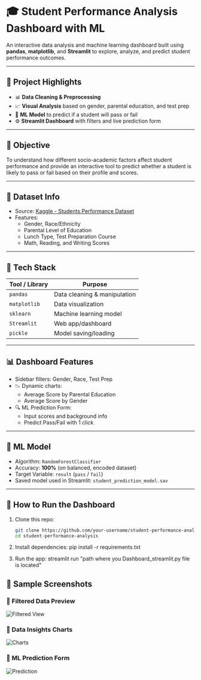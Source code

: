 # 🎓 Student Performance Analysis Dashboard with ML

An interactive data analysis and machine learning dashboard built using **pandas**, **matplotlib**, and **Streamlit** to explore, analyze, and predict student performance outcomes.

---

## 📌 Project Highlights

- 📊 **Data Cleaning & Preprocessing**
- 📈 **Visual Analysis** based on gender, parental education, and test prep
- 🤖 **ML Model** to predict if a student will pass or fail
- ⚙️ **Streamlit Dashboard** with filters and live prediction form

---

## 🧠 Objective

To understand how different socio-academic factors affect student performance and provide an interactive tool to predict whether a student is likely to pass or fail based on their profile and scores.

---

## 📂 Dataset Info

- Source: [Kaggle - Students Performance Dataset](https://www.kaggle.com/spscientist/students-performance-in-exams)
- Features:
  - Gender, Race/Ethnicity
  - Parental Level of Education
  - Lunch Type, Test Preparation Course
  - Math, Reading, and Writing Scores

---

## 🔧 Tech Stack

| Tool / Library | Purpose                      |
| -------------- | ---------------------------- |
| `pandas`       | Data cleaning & manipulation |
| `matplotlib`   | Data visualization           |
| `sklearn`      | Machine learning model       |
| `Streamlit`    | Web app/dashboard            |
| `pickle`       | Model saving/loading         |

---

## 📊 Dashboard Features

- Sidebar filters: Gender, Race, Test Prep
- 📉 Dynamic charts:
  - Average Score by Parental Education
  - Average Score by Gender
- 🔍 ML Prediction Form:
  - Input scores and background info
  - Predict Pass/Fail with 1 click

---

## 🧠 ML Model

- Algorithm: `RandomForestClassifier`
- Accuracy: **100%** (on balanced, encoded dataset)
- Target Variable: `result` (`pass` / `fail`)
- Saved model used in Streamlit: `student_prediction_model.sav`

---

## 🚀 How to Run the Dashboard

1. Clone this repo:
   ```bash
   git clone https://github.com/your-username/student-performance-analysis.git
   cd student-performance-analysis
   ```
2. Install dependencies:
   pip install -r requirements.txt

3. Run the app:
   streamlit run "path where you Dashboard_streamlit.py file is located"

## 📸 Sample Screenshots

### 🔹 Filtered Data Preview

![Filtered View](output/screenshots/dashboard_filter_preview.png)

### 🔹 Data Insights Charts

![Charts](output/screenshots/dashboard_data_insights_charts.png)

### 🔹 ML Prediction Form

![Prediction](output/screenshots/dashboard_prediction_result.png)
